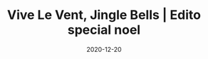 ---
type: "card"
title: "Vive Le Vent, Jingle Bells | Edito special noel"
date: "2020-12-20"
title1: "« Jingle Bells » | Frank Sinatra"
img1: "/img/testdaft.png"
card1: "L’un des chants traditionnels de noël, figure dans plusieurs séquences cinéma, repris par plusieurs artistes et interprètes, et a même fait l’objet de plusieurs parodies et blagues.
A l’origine cette chanson n’avait en aucun cas été composée pour les fêtes de noël. En effet, la chanson a été composée en 1857 sous le titre « One Horse Open Sleigh » par James Lord Pierpont principalement pour accompagner les festivités de Thanksgiving. La mélodie principale a été inspirée du bruit des grelots sur les harnais des chevaux, qui étaient utilisés pour éviter les collisions dans la neige au 19ème siècle.
D’après ce qu’on raconte, cette chanson parlait à l’origine d’un crash."
title2: "« Vive le vent » | Dalida"
img2: "/img/daftpunk2.png"
card2: "La diva de la chanson Française Dalida, n’a pas hésité à nous livrer la version francophone de Jingle Bells. « Vive le vent, vive le vent vive le vent d’hiver. Boule de neige et jour de l’an et bonne année grand-mère… ». Cette reprise a rencontré un grand succès, à tel point que les Français la répètent à leurs enfants dès leur jeune âge. Dalida est allée encore loin en publiant un super 45 tour composé de chants de noël. Ce dernier regroupe « Petit Papa Noël », « Douce nuit, sainte nuit », « Noël blanc » et l’incontournable « Vive le vent »."
title3: "« All I want for Christmas Is You » | Mariah Carey"
img3: "/img/daftpunk4.png"
card3: "Mariah a également livré un album assorti de reprises de chants de noël, et quelques chansons originales. Merry Christmas, l’album comporte 10 titres dont le plus célèbre « All I want for Christmas Is You ».
Les paroles déclarent que le protagoniste ne veut pas de cadeaux à noël, mais veut partager ses vacances avec son amoureux. Nommée en tant que chanson de noël la plus vendue de tous les temps, elle est également la chanson la plus écoutée sur Spotify en Décembre 2019. En 2011, Justin Bieber inclut dans son album Under the Mistletoe une reprise du titre, chantée en duo avec Mariah Carey, cette chanson occupe la 3e place des ventes de singles."
title4: ""
img4: "/img/daftpunk3.png"
card4: ""
---